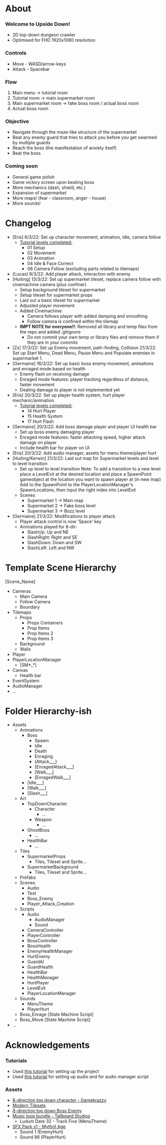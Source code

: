 # About

### Welcome to Upside Down!

* 2D top-down dungeon crawler
* Optimised for FHD 1920x1080 resolution

### Controls

* Move - WASD/arrow-keys
* Attack - Spacebar

### Flow

1. Main menu -> tutorial room
1. Tutorial room -> main supermarket room
1. Main supermarket room -> fake boss room / actual boss room
1. Actual boss room

### Objective

* Navigate through the maze-like structure of the supermarket
* Beat any enemy guard that tries to attack you before you get swarmed by multiple guards
* Reach the boss (the manifestation of anxiety itself)
* Beat the boss

### Coming soon

* General game polish
* Game victory screen upon beating boss
* More mechanics (dash, shield, etc.)
* Expansion of supermarket
* More maps! (fear - classroom, anger - house)
* More sounds!

# Changelog

* [Eris] 6/3/22: Set up character movement, animation, idle, camera follow
   * [Tutorial levels completed:](https://www.youtube.com/watch?v=BfgyI1RkVo4&list=PLLtCXwcEVtulmgxqM_cA8hjIWkSNMWuie&index=1)
      * 01 Setup
      * 02 Movement
      * 03 Animation
      * 04 Idle & Face Correct
      * 06 Camera Follow (excluding parts related to tilemaps)
* [Lucas] 9/3/22: Add player attack, interaction with enemy
* [Huiting] 13/3/22: Set up supermarket tileset, replace camera follow with cinemachine camera (plus confiner)
   * Setup background tileset for supermarket
   * Setup tileset for supermarket props
   * Laid out a basic tileset for supermarket
   * Adjusted player movement
   * Added Cinemachine:
      * Camera follows player with added damping and smoothing
      * Follow camera is confined within the tilemap
   * **IMPT NOTE for everyone!!**: Removed all library and temp files from the repo and added .gitignore
      * Do not commit your own temp or library files and remove them if they are in your commits
* [Zx] 17/3/22: Set up Enemy movement, path-finding, Collision
	21/3/22: Set up Start Menu, Dead Menu, Pause Menu and Populate enemies in supermarket 1.
* [Germaine] 16/3/22: Set up basic boss enemy movement, animations and enraged mode based on health
   * Enemy flash on receiving damage
   * Enraged mode features: player tracking regardless of distance, faster movement
   * Dealing damage to player is not implemented yet
* [Eris] 20/3/22: Set up player health system, hurt player mechanic/animation
   * [Tutorial levels completed:](https://www.youtube.com/watch?v=BfgyI1RkVo4&list=PLLtCXwcEVtulmgxqM_cA8hjIWkSNMWuie&index=1)
      * 14 Hurt Player
      * 15 Health System
      * 17 Hurt Flash
* [Germaine] 20/3/22: Add boss damage player and player UI health bar
   * Set up boss enemy damaging player
   * Enraged mode features: faster attacking speed, higher attack damage on player
   * Include health bar for player on UI
* [Eris] 20/3/22: Add audio manager, assets for menu theme/player hurt
* [Huiting/Kerwin] 21/3/22: Laid out map for Supermarket levels and level to level transition
   * Set up level to level transition
     Note: To add a transition to a new level
     place a LevelExit at the desired location and place a SpawnPoint gameobject at the location you want to spawn player at (in new map)
     Add to the SpawnPoint to the PlayerLocationManager's SpawnLocations, then input the right index into LevelExit
   * Scenes
      * Supermarket 1 -> Main map
      * Supermarket 2 -> Fake boss level
      * Supermarket 3 -> Bozz level
* [Germaine] 21/3/22: Modifications to player attack
   * Player attack control is now 'Space' key
   * Animations played for 8-dir:
      * SlashUp: Up and NE 
      * SlashRight: Right and SE
      * SlashDown: Down and SW
      * SlashLeft: Left and NW 

# Template Scene Hierarchy
[Scene_Name]
* Cameras
   * Main Camera
   * Follow Camera
   * Boundary
* Tilemaps
    * Props
      * Props Containers
      * Prop Items
      * Prop Items 2
      * Prop Items 3
   * Background
   * Walls
* Player
* PlayerLocationManager
   * [SM*_*]
* Canvas
   * Health bar
* EventSystem
* AudioManager
* ...

# Folder Hierarchy-ish

* Assets
   * Animations
      * Boss
         * Spawn
         * Idle
         * Death
         * Enraging
         * [Attack___]
         * [EnragedAttack___]
         * [Walk___]
         * [EnragedWalk___]
      * [Idle___]
      * [Walk___]
      * [Slash___]
   * Art
      * TopDownCharacter
         * Character
            * ...
         * Weapon
            * ...
      * GhostBoss
         * ...
      * HealthBar
         * ...
   * Tiles
      * SupermarketProps
         * Tiles, Tileset and Sprite...
      * SupermarketBackground
         * Tiles, Tileset and Sprite...
   * Prefabs
   * Scenes
      * Audio
      * Test
      * Boss_Enemy
      * Player_Attack_Creation
   * Scripts
      * Audio
         * AudioManager
         * Sound
      * CameraController
      * PlayerController
      * BossController
      * BossHealth
      * EnemyHealthManager
      * HurtEnemy
      * GuardAI
      * GuardHealth
      * HealthBar
      * HealthManager
      * HurtPlayer
      * LevelExit
      * PlayerLocationManager
   * Sounds
      * MenuTheme
      * PlayerHurt
   * Boss_Enrage [State Machine Script]
   * Boss_Move [State Machine Script]
* ...

# Acknowledgements

### Tutorials

* Used [this tutorial](https://www.youtube.com/watch?v=BfgyI1RkVo4&list=PLLtCXwcEVtulmgxqM_cA8hjIWkSNMWuie&index=1) for setting up the project
* Used [this tutorial](https://www.youtube.com/watch?v=6OT43pvUyfY) for setting up audio and for audio manager script

### Assets

* [8-direction top down character - Gamekrazzy](https://gamekrazzy.itch.io/8-direction-top-down-character)
* [Modern Tilesets](https://limezu.itch.io/moderninteriors)
* [8-direction top down Boss Enemy](https://e-bros-assets.itch.io/top-down-enemy-animated-8-directions)
* [Music loop bundle - Tallbeard Studios](https://tallbeard.itch.io/music-loop-bundle)
   * Ludum Dare 32 - Track Five (MenuTheme)
* [SFX Pack v1 - Mythril Age](https://mythril-age.itch.io/mythril-age-sfx-pack-v1)
   * Sound 1 (EnemyHurt)
   * Sound 86 (PlayerHurt)
